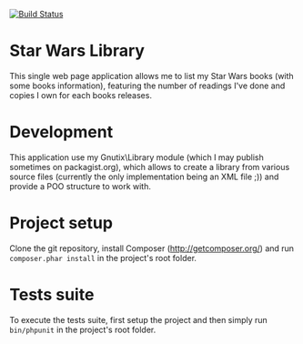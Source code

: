 [![Build Status](https://travis-ci.org/gnutix/swbooks.png?branch=dev)](https://travis-ci.org/gnutix/swbooks)

Star Wars Library
=================

This single web page application allows me to list my Star Wars books (with some books information), featuring the
number of readings I've done and copies I own for each books releases.

Development
===========

This application use my Gnutix\Library module (which I may publish sometimes on packagist.org), which allows to create a
library from various source files (currently the only implementation being an XML file ;)) and provide a POO structure
to work with.

Project setup
=============

Clone the git repository, install Composer (http://getcomposer.org/) and run `composer.phar install` in the
project's root folder.

Tests suite
===========

To execute the tests suite, first setup the project and then simply run `bin/phpunit` in the project's root folder.
